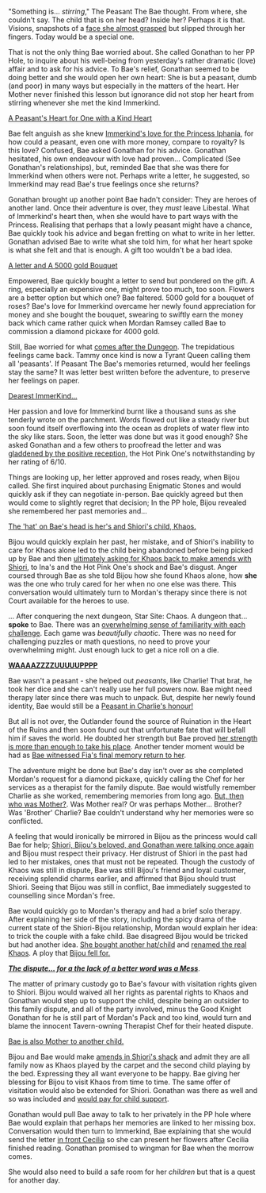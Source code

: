 "Something is... *stirring*," The Peasant The Bae thought. From where, she couldn't say. The child that is on her head? Inside her? Perhaps it is that. Visions, snapshots of a [face she almost grasped](https://youtu.be/L7rBGepFrXA?t=824) but slipped through her fingers. Today would be a special one.

That is not the only thing Bae worried about. She called Gonathan to her PP Hole, to inquire about his well-being from yesterday's rather dramatic (love) affair and to ask for his advice. To Bae's relief, Gonathan seemed to be doing better and she would open her own heart: She is but a peasant, dumb (and poor) in many ways but especially in the matters of the heart. Her Mother never finished this lesson but ignorance did not stop her heart from stirring whenever she met the kind Immerkind. 

[A Peasant's Heart for One with a Kind Heart](#embed:https://youtu.be/L7rBGepFrXA?t=1318)

Bae felt anguish as she knew [Immerkind's love for the Princess Iphania](https://youtu.be/L7rBGepFrXA?t=1388), for how could a peasant, even one with more money, compare to royalty? Is this love?  Confused, Bae asked Gonathan for his advice. Gonathan hesitated, his own endeavour with love had proven... Complicated (See Gonathan's relationships), but, reminded Bae that she was there for Immerkind when others were not. Perhaps write a letter, he suggested, so Immerkind may read Bae's true feelings once she returns?

Gonathan brought up another point Bae hadn't consider: They are heroes of another land. Once their adventure is over, they *must* leave Libestal. What of Immerkind's heart then, when she would have to part ways with the Princess. Realising that perhaps that a lowly peasant might have a chance, Bae quickly took his advice and began fretting on what to write in her letter. Gonathan advised Bae to write what she told him, for what her heart spoke is what she felt and that is enough. A gift too wouldn't be a bad idea.

[A letter and A 5000 gold Bouquet](#embed:https://youtu.be/L7rBGepFrXA?t=1762)

Empowered, Bae quickly bought a letter to send but pondered on the gift. A ring, especially an expensive one, might prove too much, too soon. Flowers are a better option but which one? Bae faltered. 5000 gold for a bouquet of roses? Bae's love for Immerkind overcame her newly found appreciation for money and she bought the bouquet, swearing to swiftly earn the money back which came rather quick when Mordan Ramsey called Bae to commission a diamond pickaxe for 4000 gold.

Still, Bae worried for what [comes after the Dungeon](https://youtu.be/L7rBGepFrXA?t=2262). The trepidatious feelings came back. Tammy once kind is now a Tyrant Queen calling them all 'peasants'. If Peasant The Bae's memories returned, would her feelings stay the same? It was letter best written before the adventure, to preserve her feelings on paper.

[Dearest ImmerKind...](#embed:https://youtu.be/L7rBGepFrXA?t=2543)

Her passion and love for Immerkind burnt like a thousand suns as she tenderly wrote on the parchment. Words flowed out like a steady river but soon found itself overflowing into the ocean as droplets of water flew into the sky like stars. Soon, the letter was done but was it good enough? She asked Gonathan and a few others to proofread the letter and was [gladdened by the positive reception](https://youtu.be/L7rBGepFrXA?t=3130), the Hot Pink One's notwithstanding by her rating of 6/10. 

Things are looking up, her letter approved and roses ready, when Bijou called. She first inquired about purchasing Enigmatic Stones and would quickly ask if they can negotiate in-person. Bae quickly agreed but then would come to slightly regret that decision; In the PP hole, Bijou revealed she remembered her past memories and... 

[The 'hat' on Bae's head is her's and Shiori's child, Khaos.](#embed:https://youtu.be/L7rBGepFrXA?t=3580)

Bijou would quickly explain her past, her mistake, and of Shiori's inability to care for Khaos alone led to the child being abandoned before being picked up by Bae and then [ultimately asking for Khaos back to make amends with Shiori](https://youtu.be/L7rBGepFrXA?t=3620), to Ina's and the Hot Pink One's shock and Bae's disgust. Anger coursed through Bae as she told Bijou how she found Khaos alone, how **she** was the one who truly cared for her when no one else was there. This conversation would ultimately turn to Mordan's therapy since there is not Court available for the heroes to use.

... After conquering the next dungeon, Star Site: Chaos. A dungeon that... **spoke** to Bae. There was an [overwhelming sense of familiarity with each challenge](https://youtu.be/L7rBGepFrXA?t=4434). Each game was *beautifully chaotic*. There was no need for challenging puzzles or math questions, no need to prove your overwhelming might. Just enough luck to get a nice roll on a die.

[**WAAAAZZZZUUUUUPPPP**](#embed:https://www.youtube.com/watch?v=aSFZwinYaaU)

Bae wasn't a peasant - she helped out *peasants*, like Charlie! That brat, he took her dice and she can't really use her full powers now. Bae might need therapy later since there was much to unpack. But, despite her newly found identity, Bae would still be a [Peasant in Charlie's honour!](https://youtu.be/L7rBGepFrXA?t=5680) 

But all is not over, the Outlander found the source of Ruination in the Heart of the Ruins and then soon found out that unfortunate fate that will befall him if saves the world. He doubted her strength but Bae proved [her strength is more than enough to take his place](https://youtu.be/L7rBGepFrXA?t=6108). Another tender moment would be had as [Bae witnessed Fia's final memory return to her](https://youtu.be/L7rBGepFrXA?t=6316).

The adventure might be done but Bae's day isn't over as she completed Mordan's request for a diamond pickaxe, quickly calling the Chef for her services as a therapist for the family dispute. Bae would wistfully remember Charlie as she worked, remembering memories from long ago. [But, then who was Mother?](https://youtu.be/L7rBGepFrXA?t=6505). Was Mother real? Or was perhaps Mother... Brother? Was 'Brother' Charlie? Bae couldn't understand why her memories were so conflicted.

A feeling that would ironically be mirrored in Bijou as the princess would call Bae for help; [Shiori, Bijou's beloved, and Gonathan were talking once again](https://youtu.be/L7rBGepFrXA?t=10880) and Bijou must respect their privacy. Her distrust of Shiori in the past had led to her mistakes, ones that must not be repeated. Though the custody of Khaos was still in dispute, Bae was still Bijou's friend and loyal customer, receiving splendid charms earlier, and affirmed that Bijou should trust Shiori. Seeing that Bijou was still in conflict, Bae immediately suggested to counselling since Mordan's free.

Bae would quickly go to Mordan's therapy and had a brief solo therapy. After explaining her side of the story, including the spicy drama of the current state of the Shiori-Bijou relationship, Mordan would explain her idea: to trick the couple with a fake child. Bae disagreed Bijou would be tricked but had another idea. [She bought another hat/child](https://youtu.be/L7rBGepFrXA?t=11383) and [renamed the real Khaos](https://youtu.be/L7rBGepFrXA?t=11464). A ploy that [Bijou fell for.](https://youtu.be/L7rBGepFrXA?t=12085)

[***The dispute... for a the lack of a better word was a Mess***](https://youtu.be/L7rBGepFrXA?t=11850). 

The matter of primary custody go to Bae's favour with visitation rights given to Shiori. Bijou would waived all her rights as parental rights to Khaos and Gonathan would step up to support the child, despite being an outsider to this family dispute, and all of the party involved, minus the Good Knight Gonathan for he is still part of Mordan's Pack and too kind, would turn and blame the innocent Tavern-owning Therapist Chef for their heated dispute.

[Bae is also Mother to another child.](#embed:https://youtu.be/L7rBGepFrXA?t=13027)

Bijou and Bae would make [amends in Shiori's shack](https://youtu.be/L7rBGepFrXA?t=13039) and admit they are all family now as Khaos played by the carpet and the second child playing by the bed. Expressing they all want everyone to be happy. Bae giving her blessing for Bijou to visit Khaos from time to time. The same offer of visitation would also be extended for Shiori. Gonathan was there as well and so was included and [would pay for child support](https://youtu.be/L7rBGepFrXA?t=13387).

Gonathan would pull Bae away to talk to her privately in the PP hole where Bae would explain that perhaps her memories are linked to her missing box. Conversation would then turn to Immerkind, Bae explaining that she would send the letter [in front Cecilia](https://youtu.be/L7rBGepFrXA?t=13807) so she can present her flowers after Cecilia finished reading. Gonathan promised to wingman for Bae when the morrow comes.

She would also need to build a safe room for her *children* but that is a quest for another day.
